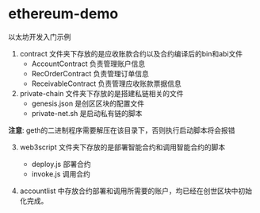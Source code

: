 # ethereum-demo

以太坊开发入门示例

1. contract 文件夹下存放的是应收账款合约以及合约编译后的bin和abi文件
   * AccountContract 负责管理账户信息
   * RecOrderContract 负责管理订单信息
   * ReceivableContract 负责管理应收账款票据信息
2. private-chain 文件夹下存放的是搭建私链相关的文件
   * genesis.json 是创区区块的配置文件
   * private-net.sh 是启动私有链的脚本

**注意**:   geth的二进制程序需要解压在该目录下，否则执行启动脚本将会报错

3. web3script 文件夹下存放的是部署智能合约和调用智能合约的脚本

   * deploy.js 部署合约
   * invoke.js 调用合约
4. accountlist 中存放合约部署和调用所需要的账户，均已经在创世区块中初始化完成。

